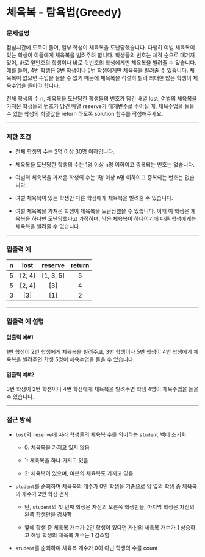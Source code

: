 # 체육복 - 탐욕법(Greedy)

### 문제설명

점심시간에 도둑이 들어, 일부 학생이 체육복을 도난당했습니다. 다행히 여벌 체육복이 있는 학생이 이들에게 체육복을 빌려주려 합니다. 학생들의 번호는 체격 순으로 매겨져 있어, 바로 앞번호의 학생이나 바로 뒷번호의 학생에게만 체육복을 빌려줄 수 있습니다. 예를 들어, 4번 학생은 3번 학생이나 5번 학생에게만 체육복을 빌려줄 수 있습니다. 체육복이 없으면 수업을 들을 수 없기 때문에 체육복을 적절히 빌려 최대한 많은 학생이 체육수업을 들어야 합니다.

전체 학생의 수 n, 체육복을 도난당한 학생들의 번호가 담긴 배열 lost, 여벌의 체육복을 가져온 학생들의 번호가 담긴 배열 reserve가 매개변수로 주어질 때, 체육수업을 들을 수 있는 학생의 최댓값을 return 하도록 solution 함수를 작성해주세요.

---

### 제한 조건

  - 전체 학생의 수는 2명 이상 30명 이하입니다.
  
  - 체육복을 도난당한 학생의 수는 1명 이상 n명 이하이고 중복되는 번호는 없습니다.

  - 여벌의 체육복을 가져온 학생의 수는 1명 이상 n명 이하이고 중복되는 번호는 없습니다.

  - 여벌 체육복이 있는 학생만 다른 학생에게 체육복을 빌려줄 수 있습니다.

  - 여벌 체육복을 가져온 학생이 체육복을 도난당했을 수 있습니다. 이때 이 학생은 체육복을 하나만 도난당했다고 가정하며, 남은 체육복이 하나이기에 다른 학생에게는 체육복을 빌려줄 수 없습니다.

---

### 입출력 예

|   n   |  lost  |  reserve  | return |
| :---: | :----: | :-------: | :----: |
|   5   | [2, 4] | [1, 3, 5] |   5    |
|   5   | [2, 4] |    [3]    |   4    |
|   3   |  [3]   |    [1]    |   2    |

---

### 입출력 예 설명

#### 입출력 예#1

1번 학생이 2번 학생에게 체육복을 빌려주고, 3번 학생이나 5번 학생이 4번 학생에게 체육복을 빌려주면 학생 5명이 체육수업을 들을 수 있습니다.

#### 입출력 예#2

3번 학생이 2번 학생이나 4번 학생에게 체육복을 빌려주면 학생 4명이 체육수업을 들을 수 있습니다.

---

### 접근 방식

  - `lost`와 `reserve`에 따라 학생들의 체육복 수를 의미하는 `student` 벡터 초기화

    - 0: 체육복을 가지고 있지 않음

    - 1: 체육복을 하나 가지고 있음

    - 2: 체육복이 있으며, 여분의 체육복도 가지고 있음

  - `student`를 순회하며 체육복의 개수가 0인 학생을 기준으로 양 옆의 학생 중 체육복의 개수가 2인 학생 검사

    - 단, `student`의 첫 번째 학생은 자신의 오른쪽 학생만을, 마지막 학생은 자신의 왼쪽 학생만을 검사함

    - 옆에 학생 중 체육복 개수가 2인 학생이 있다면 자신의 체육복 개수가 1 상승하고 해당 학생의 체육복 개수는 1 감소함

  - `student`를 순회하며 체육복 개수가 0이 아닌 학생의 수를 count